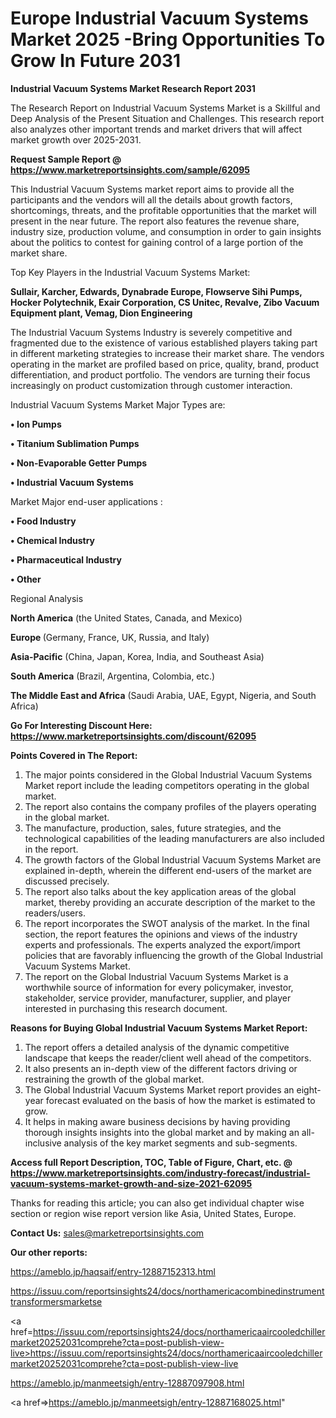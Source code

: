 # Europe Industrial Vacuum Systems Market 2025 -Bring Opportunities To Grow In Future 2031

<strong>Industrial Vacuum Systems Market Research Report 2031</strong>

The Research Report on Industrial Vacuum Systems Market is a Skillful and Deep Analysis of the Present Situation and Challenges. This research report also analyzes other important trends and market drivers that will affect market growth over 2025-2031.

<strong>Request Sample Report @ <a href=https://www.marketreportsinsights.com/sample/62095>https://www.marketreportsinsights.com/sample/62095</a></strong>

This Industrial Vacuum Systems market report aims to provide all the participants and the vendors will all the details about growth factors, shortcomings, threats, and the profitable opportunities that the market will present in the near future. The report also features the revenue share, industry size, production volume, and consumption in order to gain insights about the politics to contest for gaining control of a large portion of the market share.

Top Key Players in the Industrial Vacuum Systems Market:

<strong>Sullair, Karcher, Edwards, Dynabrade Europe, Flowserve Sihi Pumps, Hocker Polytechnik, Exair Corporation, CS Unitec, Revalve, Zibo Vacuum Equipment plant, Vemag, Dion Engineering</strong>

The Industrial Vacuum Systems Industry is severely competitive and fragmented due to the existence of various established players taking part in different marketing strategies to increase their market share. The vendors operating in the market are profiled based on price, quality, brand, product differentiation, and product portfolio. The vendors are turning their focus increasingly on product customization through customer interaction.

Industrial Vacuum Systems Market Major Types are:

<strong>• Ion Pumps

• Titanium Sublimation Pumps

• Non-Evaporable Getter Pumps

• Industrial Vacuum Systems</strong>

Market Major end-user applications :

<strong>• Food Industry

• Chemical Industry

• Pharmaceutical Industry

• Other</strong>

Regional Analysis

</u><strong><b>North America</b></strong> (the United States, Canada, and Mexico)

<strong><b>Europe </b></strong>(Germany, France, UK, Russia, and Italy)

<strong><b>Asia-Pacific</b></strong> (China, Japan, Korea, India, and Southeast Asia)

<strong><b>South America</b></strong> (Brazil, Argentina, Colombia, etc.)

<strong><b>The Middle East and Africa</b></strong> (Saudi Arabia, UAE, Egypt, Nigeria, and South Africa)

<strong>Go For Interesting Discount Here: <a href=https://www.marketreportsinsights.com/discount/62095>https://www.marketreportsinsights.com/discount/62095</a></strong>

<strong>Points Covered in The Report:</strong>
<ol>
  <li>The major points considered in the Global Industrial Vacuum Systems Market report include the leading competitors operating in the global market.</li>
  <li>The report also contains the company profiles of the players operating in the global market.</li>
  <li>The manufacture, production, sales, future strategies, and the technological capabilities of the leading manufacturers are also included in the report.</li>
  <li>The growth factors of the Global Industrial Vacuum Systems Market are explained in-depth, wherein the different end-users of the market are discussed precisely.</li>
  <li>The report also talks about the key application areas of the global market, thereby providing an accurate description of the market to the readers/users.</li>
  <li>The report incorporates the SWOT analysis of the market. In the final section, the report features the opinions and views of the industry experts and professionals. The experts analyzed the export/import policies that are favorably influencing the growth of the Global Industrial Vacuum Systems Market.</li>
  <li>The report on the Global Industrial Vacuum Systems Market is a worthwhile source of information for every policymaker, investor, stakeholder, service provider, manufacturer, supplier, and player interested in purchasing this research document.</li>
</ol>
<strong>Reasons for Buying Global Industrial Vacuum Systems Market Report:</strong>

<ol>
  <li>The report offers a detailed analysis of the dynamic competitive landscape that keeps the reader/client well ahead of the competitors.</li>
  <li>It also presents an in-depth view of the different factors driving or restraining the growth of the global market.</li>
  <li>The Global Industrial Vacuum Systems Market report provides an eight-year forecast evaluated on the basis of how the market is estimated to grow.</li>
  <li>It helps in making aware business decisions by having providing thorough insights insights into the global market and by making an all-inclusive analysis of the key market segments and sub-segments.</li>
</ol>
<strong>Access full Report Description, TOC, Table of Figure, Chart, etc. @ <a href=https://www.marketreportsinsights.com/industry-forecast/industrial-vacuum-systems-market-growth-and-size-2021-62095>https://www.marketreportsinsights.com/industry-forecast/industrial-vacuum-systems-market-growth-and-size-2021-62095</a></strong>


Thanks for reading this article; you can also get individual chapter wise section or region wise report version like Asia, United States, Europe.

<strong>Contact Us:</strong>
sales@marketreportsinsights.com

<strong>Our other reports:</strong>

<a href=https://ameblo.jp/haqsaif/entry-12887152313.html>https://ameblo.jp/haqsaif/entry-12887152313.html</a>

<a href=https://issuu.com/reportsinsights24/docs/northamericacombinedinstrumenttransformersmarketse>https://issuu.com/reportsinsights24/docs/northamericacombinedinstrumenttransformersmarketse</a>

<a href=https://issuu.com/reportsinsights24/docs/northamericaaircooledchillermarket20252031comprehe?cta=post-publish-view-live>https://issuu.com/reportsinsights24/docs/northamericaaircooledchillermarket20252031comprehe?cta=post-publish-view-live</a>

<a href=https://ameblo.jp/manmeetsigh/entry-12887097908.html>https://ameblo.jp/manmeetsigh/entry-12887097908.html</a>

<a href=>https://ameblo.jp/manmeetsigh/entry-12887168025.html</a>"
